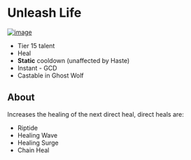 # Unleash Life

[![image](https://user-images.githubusercontent.com/2842471/40581918-c220e7fc-6165-11e8-950f-1db9e179a897.png)](https://beta.wowdb.com/spells/73685-unleash-life)

- Tier 15 talent
- Heal
- **Static** cooldown (unaffected by Haste)
- Instant - GCD
- Castable in Ghost Wolf

## About

Increases the healing of the next direct heal, direct heals are:
- Riptide
- Healing Wave
- Healing Surge
- Chain Heal